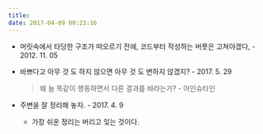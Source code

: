 ```yaml
---
title: 
date: 2017-04-09 00:23:16
---
```


- 머릿속에서 타당한 구조가 떠오르기 전에, 코드부터 작성하는 버릇은 고쳐야겠다, - 2012. 11. 05

- 바쁘다고 아무 것 도 하지 않으면 아무 것 도 변하지 않겠지? - 2017. 5. 29
  > 왜 늘 똑같이 행동하면서 다른 결과를 바라는가? - 아인슈타인

- 주변을 잘 정리해 놓자. - 2017. 4. 9
  - 가장 쉬운 정리는 버리고 잊는 것이다.
